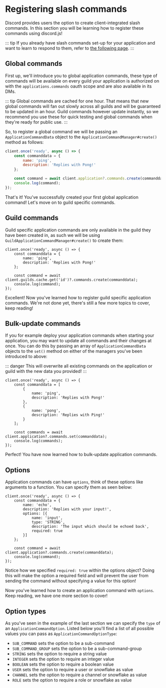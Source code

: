 # Registering slash commands

Discord provides users the option to create client-integrated slash commands. In this section you will be learning how to register these commands using discord.js!

::: tip
If you already have slash commands set-up for your application and want to learn to respond to them, refer to [the following page](/interactions/replying-to-slash-commands/).
:::


## Global commands

First up, we'll introduce you to global application commands, these type of commands will be available on every guild your application is authorized on with the `applications.commands` oauth scope and are also available in its DMs.

::: tip
Global commands are cached for one hour. That means that new global commands will fan out slowly across all guilds and will be guaranteed to be updated in an hour. Guild commands however update instantly, so we recommend you use these for quick testing and global commands when they're ready for public use.
:::

So, to register a global command we will be passing an `ApplicationCommandData` object to the `ApplicationCommandManager#create()` method as follows:

```js
client.once('ready', async () => {
	const commanddata = {
		name: 'ping',
		description: 'Replies with Pong!'
	};

	const command = await client.application?.commands.create(commanddata);
	console.log(command);
});
```

That's it! You've successfully created your first global application command! Let's move on to guild specific commands.


## Guild commands

Guild specific application commands are only available in the guild they have been created in, as such we will be using `GuildApplicationCommandManager#create()` to create them:

```js{7}
client.once('ready', async () => {
	const commanddata = {
		name: 'ping',
		description: 'Replies with Pong!'
	};

	const command = await client.guilds.cache.get('id')?.commands.create(commanddata);
	console.log(command);
});
```

Excellent! Now you've learned how to register guild specific application commands. We're not done yet, there's still a few more topics to cover, keep reading!


## Bulk-update commands

If you for example deploy your application commands when starting your application, you may want to update all commands and their changes at once. You can do this by passing an array of `ApplicationCommandData` objects to the `set()` method on either of the managers you've been introduced to above: 

::: danger
This will overwrite all existing commands on the application or guild with the new data you provided!
:::

```js{2-11,13-14}
client.once('ready', async () => {
	const commanddata = [
		{
			name: 'ping',
			description: 'Replies with Pong!'
		},
		{
			name: 'pong',
			description: 'Replies with Ping!'
		}
	];

	const commands = await client.application?.commands.set(commanddata);
	console.log(commands);
});
```

Perfect! You have now learned how to bulk-update application commands. 


## Options

Application commands can have `options`, think of these options like arguments to a function. You can specify them as seen below:

```js{5-10}
client.once('ready', async () => {
	const commanddata = {
		name: 'echo',
		description: 'Replies with your input!',
		options: [{
    		name: 'input',
    		type: 'STRING',
    		description: 'The input which should be echoed back',
    		required: true
		}]
	};

	const command = await client.application?.commands.create(commanddata);
	console.log(command);
});
```

Notice how we specified `required: true` within the options object? Doing this will make the option a required field and will prevent the user from sending the command without specifying a value for this option!

Now you've learned how to create an application command with `options`. Keep reading, we have one more section to cover!

## Option types

As you've seen in the example of the last section we can specify the `type` of an `ApplicationCommandOption`. Listed below you'll find a list of all possible values you can pass as `ApplicationCommandOptionType`:

* `SUB_COMMAND` sets the option to be a sub-command
* `SUB_COMMAND_GROUP` sets the option to be a sub-command-group
* `STRING` sets the option to require a string value
* `INTEGER` sets the option to require an integer value
* `BOOLEAN` sets the option to require a boolean value
* `USER` sets the option to require a user or snowflake as value
* `CHANNEL` sets the option to require a channel or snowflake as value
* `ROLE` sets the option to require a role or snowflake as value
